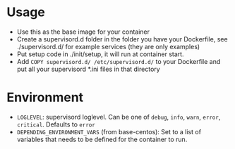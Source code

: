 # Usage
* Use this as the base image for your container
* Create a supervisord.d folder in the folder you have your Dockerfile, see ./supervisord.d/ for example services (they are only examples)
* Put setup code in ./init/setup, it will run at container start.
* Add `COPY supervisord.d/ /etc/supervisord.d/` to your Dockerfile and put all your supervisord *.ini files in that directory

# Environment
* `LOGLEVEL`: supervisord loglevel. Can be one of `debug`, `info`, `warn`, `error`, `critical`. Defaults to `error`
* `DEPENDING_ENVIRONMENT_VARS` (from base-centos): Set to a list of variables that needs to be defined for the container to run.
